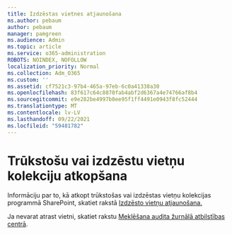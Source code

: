 ```yaml
---
title: Izdzēstas vietnes atjaunošana
ms.author: pebaum
author: pebaum
manager: pamgreen
ms.audience: Admin
ms.topic: article
ms.service: o365-administration
ROBOTS: NOINDEX, NOFOLLOW
localization_priority: Normal
ms.collection: Adm_O365
ms.custom: ''
ms.assetid: cf7521c3-97b4-465a-97eb-6c0a41338a30
ms.openlocfilehash: 83f617c64c8870fab4abf2d6367a4e74766af8b4
ms.sourcegitcommit: e9e282be4997b0ee95f1ff4491e0943f8fc52444
ms.translationtype: MT
ms.contentlocale: lv-LV
ms.lasthandoff: 09/22/2021
ms.locfileid: "59481782"
---
```

# <a name="recover-missing-or-deleted-site-collections"></a>Trūkstošu vai izdzēstu vietņu kolekciju atkopšana

Informāciju par to, kā atkopt trūkstošas vai izdzēstas vietņu kolekcijas programmā SharePoint, skatiet rakstā [Izdzēsto vietņu atjaunošana.](https://docs.microsoft.com/sharepoint/restore-deleted-site-collection) 

Ja nevarat atrast vietni, skatiet rakstu [Meklēšana audita žurnālā atbilstības centrā](https://docs.microsoft.com/microsoft-365/compliance/search-the-audit-log-in-security-and-compliance).



